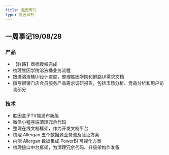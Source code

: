 ```yaml
---
title: 胜因周刊
type: 胜因周刊 
---
```


## 一周事记19/08/28

### 产品

- 【鲜路】商标授权完成
- 梳理胜因学院溶液桶业务流程
- 跟进溶液桶UI设计进度，整理胜因学院和鲜路UI需求文档
- 撰写眼镜门店会员服务产品需求调研报告，包括市场分析、竞品分析和用户访谈部分

### 技术

- 胜因盒子TV端发布新版
- 微信小程序端清理冗余代码
- 整理在线文档框架，作为开发文档平台
- 梳理 Allergan 五个数据源业务流及验证方案
- 内测 Allergan 数据集成 PowerBI 可视化方案
- 梳理接口中台框架，为清理冗余代码、升级架构作准备
